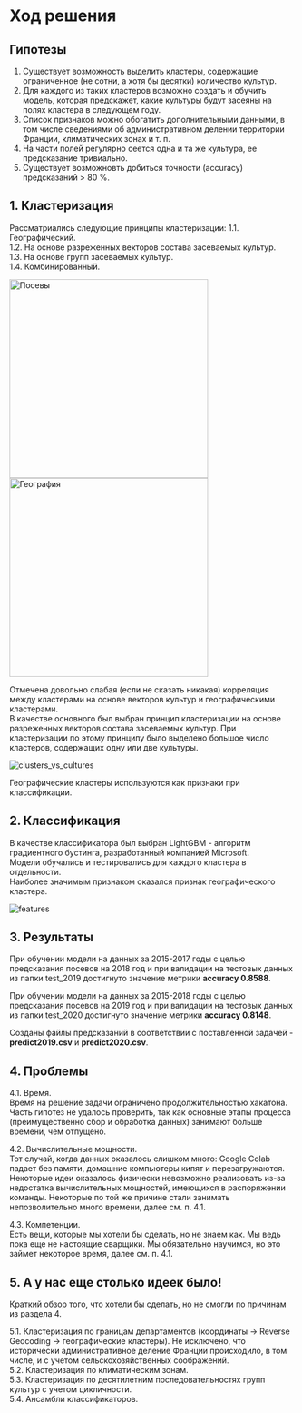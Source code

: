 # Ход решения
## Гипотезы
1. Существует возможность выделить кластеры, содержащие ограниченное (не сотни, а хотя бы десятки) количество культур.
2. Для каждого из таких кластеров возможно создать и обучить модель, которая предскажет, какие культуры будут засеяны на полях кластера в следующем году.
3. Список признаков можно обогатить дополнительными данными, в том числе сведениями об административном делении территории Франции, климатических зонах и т. п.
4. На части полей регулярно сеется одна и та же культура, ее предсказание тривиально.
5. Существует возможновть добиться точности (accuracy) предсказаний > 80 %.

## 1. Кластеризация
Рассматриались следующие принципы кластеризации:
1.1. Географический.<br>
1.2. На основе разреженных векторов состава засеваемых культур.<br>
1.3. На основе групп засеваемых культур.<br>
1.4. Комбинированный.

<p align="left">
  <img src="https://user-images.githubusercontent.com/11871192/111023406-f373c000-83e9-11eb-9f44-3fa3f1da8ef0.png" width="350" title="Посевы">
  <img src="https://user-images.githubusercontent.com/11871192/111023407-f4a4ed00-83e9-11eb-9dd2-ee4ce716ee7c.png" width="350" title="География">
</p>

Отмечена довольно слабая (если не сказать никакая) корреляция между кластерами на основе векторов культур и географическими кластерами.<br>
В качестве основного был выбран принцип кластеризации на основе разреженных векторов состава засеваемых культур. При кластеризации по этому принципу было выделено большое число кластеров, содержащих одну или две культуры.

![clusters_vs_cultures](https://user-images.githubusercontent.com/11871192/111024451-e6f26600-83ef-11eb-971a-96b15e487836.png)

Географические кластеры используются как признаки при классификации.

## 2. Классификация

В качестве классификатора был выбран LightGBM - алгоритм градиентного бустинга, разработанный компанией Microsoft.<br>
Модели обучались и тестировались для каждого кластера в отдельности.<br>
Наиболее значимым признаком оказался признак географического кластера.<br>

![features](https://user-images.githubusercontent.com/11871192/111024436-d9d57700-83ef-11eb-811f-cc7d391f15ce.png)

## 3. Результаты

При обучении модели на данных за 2015-2017 годы с целью предсказания посевов на 2018 год и при валидации на тестовых данных из папки test_2019 достигнуто значение метрики **accuracy 0.8588**.<br>

При обучении модели на данных за 2015-2018 годы с целью предсказания посевов на 2019 год и при валидации на тестовых данных из папки test_2020 достигнуто значение метрики **accuracy 0.8148**.

Созданы файлы предсказаний в соответствии с поставленной задачей - **predict2019.csv** и **predict2020.csv**.

## 4. Проблемы
4.1. Время.<br>
Время на решение задачи ограничено продолжительностью хакатона. Часть гипотез не удалось проверить, так как основные этапы процесса (преимущественно сбор и обработка данных) занимают больше времени, чем отпущено.

4.2. Вычислительные мощности.<br>
Тот случай, когда данных оказалось слишком много: Google Colab падает без памяти, домашние компьютеры кипят и перезагружаются. Некоторые идеи оказалось физически невозможно реализовать из-за недостатка вычислительных мощностей, имеющихся в распоряжении команды. Некоторые по той же причине стали занимать непозволительно много времени, далее см. п. 4.1.

4.3. Компетенции.<br>
Есть вещи, которые мы хотели бы сделать, но не знаем как. Мы ведь пока еще не настоящие сварщики. Мы обязательно научимся, но это займет некоторое время, далее см. п. 4.1.

## 5. А у нас еще столько идеек было!
Краткий обзор того, что хотели бы сделать, но не смогли по причинам из раздела 4.

5.1. Кластеризация по границам департаментов (координаты -> Reverse Geocoding -> географические кластеры). Не исключено, что исторически административное деление Франции происходило, в том числе, и с учетом сельскохозяйственных соображений.<br>
5.2. Кластеризация по климатическим зонам.<br>
5.3. Кластеризация по десятилетним последовательностях групп культур с учетом цикличности.<br>
5.4. Ансамбли классификаторов.
